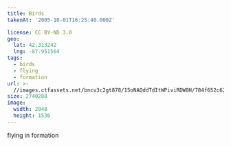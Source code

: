 ```yaml
---
title: Birds
takenAt: '2005-10-01T16:25:40.000Z'

license: CC BY-ND 3.0
geo:
  lat: 42.313242
  lng: -87.951564
tags:
  - birds
  - flying
  - formation
url: >-
  //images.ctfassets.net/bncv3c2gt878/15oNAQddTdItWPiviRDW8H/784f652c62ebb0d2a0524740e9bb36ba/birds_4325630508_o
size: 2740288
image:
  width: 2048
  height: 1536
---
```


flying in formation
